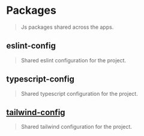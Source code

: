 # Packages

> Js packages shared across the apps.

## eslint-config

> Shared eslint configuration for the project.

## typescript-config

> Shared typescript configuration for the project.

## [tailwind-config](https://github.com/vercel/turborepo/tree/main/examples/with-tailwind)

> Shared tailwind configuration for the project.

